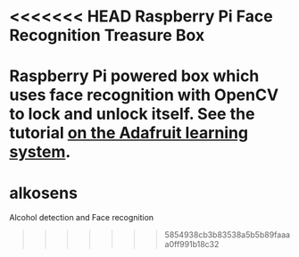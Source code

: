 <<<<<<< HEAD
Raspberry Pi Face Recognition Treasure Box
==========================================

Raspberry Pi powered box which uses face recognition with OpenCV to lock and unlock itself.  See the tutorial [on the Adafruit learning system](http://learn.adafruit.com/raspberry-pi-face-recognition-treasure-box/overview).
=======
# alkosens
Alcohol detection and Face recognition
>>>>>>> 5854938cb3b83538a5b5b89faaaa0ff991b18c32
